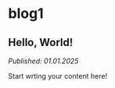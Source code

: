# blog1 <!--{ as="img" mode="hero" src="https://picsum.photos/800/600" }-->

## Hello, World!
*Published: 01.01.2025*

Start wrting your content here!
        